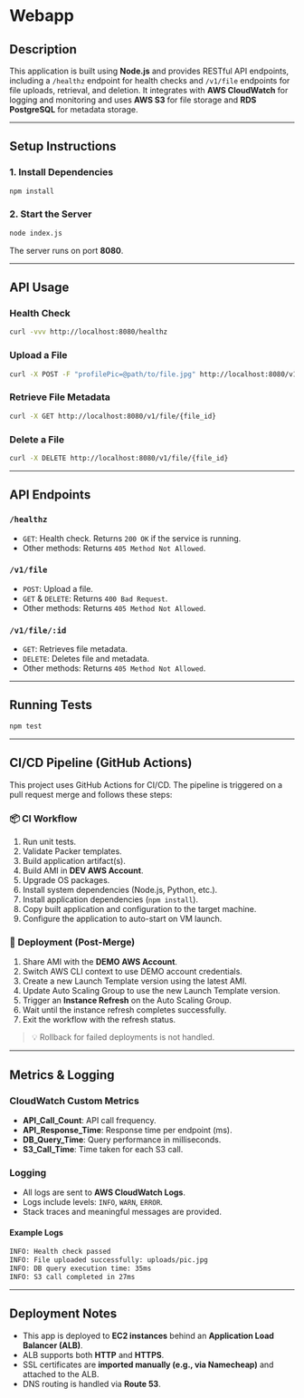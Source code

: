 # Webapp

## Description
This application is built using **Node.js** and provides RESTful API endpoints, including a `/healthz` endpoint for health checks and `/v1/file` endpoints for file uploads, retrieval, and deletion. It integrates with **AWS CloudWatch** for logging and monitoring and uses **AWS S3** for file storage and **RDS PostgreSQL** for metadata storage.

---

## Setup Instructions

### 1. Install Dependencies
```bash
npm install
```

### 2. Start the Server
```bash
node index.js
```
The server runs on port **8080**.

---

## API Usage

### Health Check
```bash
curl -vvv http://localhost:8080/healthz
```

### Upload a File
```bash
curl -X POST -F "profilePic=@path/to/file.jpg" http://localhost:8080/v1/file
```

### Retrieve File Metadata
```bash
curl -X GET http://localhost:8080/v1/file/{file_id}
```

### Delete a File
```bash
curl -X DELETE http://localhost:8080/v1/file/{file_id}
```

---

## API Endpoints

### `/healthz`
- `GET`: Health check. Returns `200 OK` if the service is running.
- Other methods: Returns `405 Method Not Allowed`.

### `/v1/file`
- `POST`: Upload a file.
- `GET` & `DELETE`: Returns `400 Bad Request`.
- Other methods: Returns `405 Method Not Allowed`.

### `/v1/file/:id`
- `GET`: Retrieves file metadata.
- `DELETE`: Deletes file and metadata.
- Other methods: Returns `405 Method Not Allowed`.

---

## Running Tests
```bash
npm test
```

---

## CI/CD Pipeline (GitHub Actions)

This project uses GitHub Actions for CI/CD. The pipeline is triggered on a pull request merge and follows these steps:

### 📦 CI Workflow
1. Run unit tests.
2. Validate Packer templates.
3. Build application artifact(s).
4. Build AMI in **DEV AWS Account**.
5. Upgrade OS packages.
6. Install system dependencies (Node.js, Python, etc.).
7. Install application dependencies (`npm install`).
8. Copy built application and configuration to the target machine.
9. Configure the application to auto-start on VM launch.

### 🚀 Deployment (Post-Merge)
1. Share AMI with the **DEMO AWS Account**.
2. Switch AWS CLI context to use DEMO account credentials.
3. Create a new Launch Template version using the latest AMI.
4. Update Auto Scaling Group to use the new Launch Template version.
5. Trigger an **Instance Refresh** on the Auto Scaling Group.
6. Wait until the instance refresh completes successfully.
7. Exit the workflow with the refresh status.

> 💡 Rollback for failed deployments is not handled.

---

## Metrics & Logging

### CloudWatch Custom Metrics
- **API_Call_Count**: API call frequency.
- **API_Response_Time**: Response time per endpoint (ms).
- **DB_Query_Time**: Query performance in milliseconds.
- **S3_Call_Time**: Time taken for each S3 call.

### Logging
- All logs are sent to **AWS CloudWatch Logs**.
- Logs include levels: `INFO`, `WARN`, `ERROR`.
- Stack traces and meaningful messages are provided.

#### Example Logs
```txt
INFO: Health check passed
INFO: File uploaded successfully: uploads/pic.jpg
INFO: DB query execution time: 35ms
INFO: S3 call completed in 27ms
```

---

## Deployment Notes
- This app is deployed to **EC2 instances** behind an **Application Load Balancer (ALB)**.
- ALB supports both **HTTP** and **HTTPS**.
- SSL certificates are **imported manually (e.g., via Namecheap)** and attached to the ALB.
- DNS routing is handled via **Route 53**.


